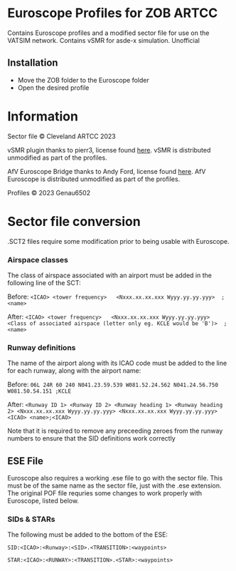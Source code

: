 # Euroscope Profiles for ZOB ARTCC

Contains Euroscope profiles and a modified sector file for use on the VATSIM network. Contains vSMR for asde-x simulation. Unofficial

## Installation

- Move the ZOB folder to the Euroscope folder
- Open the desired profile

# Information

Sector file © Cleveland ARTCC 2023


vSMR plugin thanks to pierr3, license found [here](https://github.com/pierr3/vSMR/blob/master/LICENSE). vSMR is distributed unmodified as part of the profiles.

AfV Euroscope Bridge thanks to Andy Ford, license found [here](https://github.com/AndyTWF/afv-euroscope-bridge/blob/master/LICENSE). AfV Euroscope is distributed unmodified as part of the profiles.

Profiles © 2023 Genau6502

# Sector file conversion

.SCT2 files require some modification prior to being usable with Euroscope.

### Airspace classes

The class of airspace associated with an airport must be added in the following line of the SCT:


Before: `<ICAO> <tower frequency>   <Nxxx.xx.xx.xxx Wyyy.yy.yy.yyy>  ; <name>`

After: `<ICAO> <tower frequency>   <Nxxx.xx.xx.xxx Wyyy.yy.yy.yyy> <Class of associated airspace (letter only eg. KCLE would be 'B')>  ; <name>`

### Runway definitions

The name of the airport along with its ICAO code must be added to the line for each runway, along with the airport name:


Before: `06L 24R 60 240 N041.23.59.539 W081.52.24.562 N041.24.56.750 W081.50.54.151 ;KCLE`

After: `<Runway ID 1> <Runway ID 2> <Runway heading 1> <Runway heading 2> <Nxxx.xx.xx.xxx Wyyy.yy.yy.yyy> <Nxxx.xx.xx.xxx Wyyy.yy.yy.yyy> <ICAO> <name>;<ICAO>`

Note that it is required to remove any preceeding zeroes from the runway numbers to ensure that the SID definitions work correctly

## ESE File

Euroscope also requires a working .ese file to go with the sector file. This must be of the same name as the sector file, just with the .ese extension. The original POF file requries some changes to work properly with Euroscope, listed below.

### SIDs & STARs

The following must be added to the bottom of the ESE:

`SID:<ICAO>:<Runway>:<SID>.<TRANSITION>:<waypoints>`

`STAR:<ICAO>:<RUNWAY>:<TRANSITION>.<STAR>:<waypoints>`
